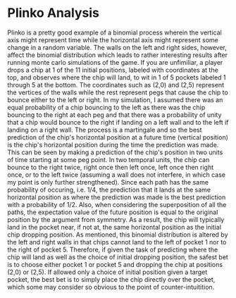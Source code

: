 # Plinko Analysis
Plinko is a pretty good example of a binomial process wherein the vertical axis might represent time while the horizontal axis might represent some change in a random variable. The walls on the left and right sides, however, affect the binomial distribution which leads to rather interesting results after running monte carlo simulations of the game. If you are unfimiliar, a player drops a chip at 1 of the 11 initial positions, labeled with coordinates at the top, and observes where the chip will land, to wit in 1 of 5 pockets labeled 1 through 5 at the bottom. The coordinates such as (2,0) and (2,5) represent the vertices of the walls while the rest represent pegs that cause the chip to bounce either to the left or right. In my simulation, I assumed there was an equal probability of a chip bouncing to the left as there was the chip bouncing to the right at each peg and that there was a probability of unity that a chip would bounce to the right if landing on a left wall and to the left if landing on a right wall. The process is a martingale and so the best prediction of the chip's horizontal position at a future time (vertical position) is the chip's horizontal position during the time the prediction was made. This can be seen by making a prediction of the chip's position in two units of time starting at some peg point. In two temporal units, the chip can bounce to the right twice, right once then left once, left once then right once, or to the left twice (assuming a wall does not interfere, in which case my point is only further strengthened). Since each path has the same probability of occuring, i.e. 1/4, the prediction that it lands at the same horizontal position as where the prediction was made is the best prediction with a probability of 1/2. Also, when considering the superposition of all the paths, the expectation value of the future position is equal to the original position by the argument from symmetry. As a result, the chip will typically land in the pocket near, if not at, the same horizontal position as the initial chip dropping position. As mentioned, this binomial distribution is altered by the left and right walls in that chips cannot land to the left of pocket 1 nor to the right of pocket 5. Therefore, if given the task of predicting where the chip will land as well as the choice of initial dropping position, the safest bet is to choose either pocket 1 or pocket 5 and dropping the chip at positions (2,0) or (2,5). If allowed only a choice of initial position given a target pocket, the best bet is to simply place the chip directly over the pocket, which some may consider so obvious to the point of counter-intuitition.
